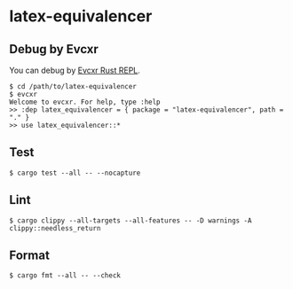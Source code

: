 # latex-equivalencer #

## Debug by Evcxr ##

You can debug by [Evcxr Rust REPL](https://github.com/google/evcxr/blob/main/evcxr_repl/README.md).

```console
$ cd /path/to/latex-equivalencer
$ evcxr
Welcome to evcxr. For help, type :help
>> :dep latex_equivalencer = { package = "latex-equivalencer", path = "." }
>> use latex_equivalencer::*
```

## Test ##

```console
$ cargo test --all -- --nocapture
```

## Lint ##

```console
$ cargo clippy --all-targets --all-features -- -D warnings -A clippy::needless_return
```

## Format ##

```console
$ cargo fmt --all -- --check
```
